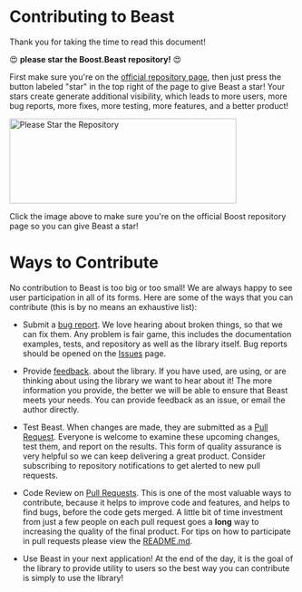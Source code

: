 # Contributing to Beast

Thank you for taking the time to read this document!

:heart_eyes: **please star the Boost.Beast repository!** :heart_eyes:

First make sure you're on the
[official repository page](https://github.com/boostorg/beast/blob/master/CONTRIBUTING.md),
then just press the button labeled "star" in the top right of the page
to give Beast a star! Your stars create generate additional visibility,
which leads to more users, more bug reports, more fixes, more testing,
more features, and a better product!

<a href="https://github.com/boostorg/beast/blob/master/CONTRIBUTING.md),">
<img width="400" height = "150" alt = "Please Star the Repository"
    src="https://raw.githubusercontent.com/vinniefalco/BeastAssets/master/StarTheRepo.png">
</a>

Click the image above to make sure you're on the official
Boost repository page so you can give Beast a star!

# Ways to Contribute

No contribution to Beast is too big or too small! We are
always happy to see user participation in all of its forms.
Here are some of the ways that you can contribute (this is
by no means an exhaustive list):

* Submit a
  [bug report](https://github.com/boostorg/beast/issues).
  We love hearing about broken things, so
  that we can fix them. Any problem is fair game, this includes
  the documentation examples, tests, and repository as well as the
  library itself. Bug reports should be opened on the
  [Issues](https://github.com/boostorg/beast/issues) page.

* Provide
  [feedback](https://github.com/boostorg/beast/issues).
  about the library. If you have used, are using,
  or are thinking about using the library we want to hear about it!
  The more information you provide, the better we will be able
  to ensure that Beast meets your needs. You can provide feedback
  as an issue, or email the author directly.

* Test Beast. When changes are made, they are submitted as a
  [Pull Request](https://github.com/boostorg/beast/pulls).
  Everyone is welcome to examine these upcoming changes, test them,
  and report on the results. This form of quality assurance is very
  helpful so we can keep delivering a great product. Consider
  subscribing to repository notifications to get alerted to new
  pull requests.

* Code Review on
  [Pull Requests](https://github.com/boostorg/beast/pulls).
  This is one of the most valuable ways to contribute, because it helps
  to improve code and features, and helps to find bugs, before the code
  gets merged. A little bit of time investment from just a few people on
  each pull request goes a **long** way to increasing the quality of the
  final product. For tips on how to participate in pull requests please
  view the
  [README.md](https://github.com/boostorg/beast#contributing-we-need-your-help).

* Use Beast in your next application! At the end of the day, it is the
  goal of the library to provide utility to users so the best way you
  can contribute is simply to use the library!
